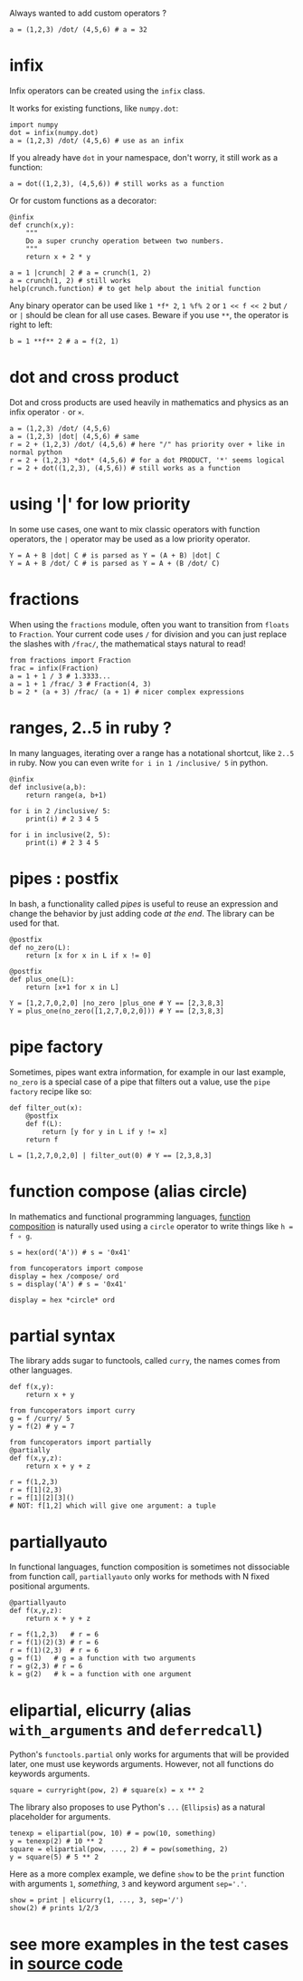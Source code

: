 Always wanted to add custom operators ?

    a = (1,2,3) /dot/ (4,5,6) # a = 32

# infix

Infix operators can be created using the `infix` class.

It works for existing functions, like `numpy.dot`:

    import numpy
    dot = infix(numpy.dot)
    a = (1,2,3) /dot/ (4,5,6) # use as an infix

If you already have `dot` in your namespace, don't worry, it still work as a function:

    a = dot((1,2,3), (4,5,6)) # still works as a function

Or for custom functions as a decorator:

    @infix
    def crunch(x,y):
        """
        Do a super crunchy operation between two numbers.
        """
        return x + 2 * y

    a = 1 |crunch| 2 # a = crunch(1, 2)
    a = crunch(1, 2) # still works
    help(crunch.function) # to get help about the initial function

Any binary operator can be used like `1 *f* 2`, `1 %f% 2` or `1 << f << 2` but `/` or `|` should be clean for all use cases.
Beware if you use `**`, the operator is right to left:
    
    b = 1 **f** 2 # a = f(2, 1)

# dot and cross product

Dot and cross products are used heavily in mathematics and physics as an infix operator `·` or `×`.

    a = (1,2,3) /dot/ (4,5,6)
    a = (1,2,3) |dot| (4,5,6) # same 
    r = 2 + (1,2,3) /dot/ (4,5,6) # here "/" has priority over + like in normal python
    r = 2 + (1,2,3) *dot* (4,5,6) # for a dot PRODUCT, '*' seems logical
    r = 2 + dot((1,2,3), (4,5,6)) # still works as a function

# using '|' for low priority

In some use cases, one want to mix classic operators with function operators,
the `|` operator may be used as a low priority operator.

    Y = A + B |dot| C # is parsed as Y = (A + B) |dot| C
    Y = A + B /dot/ C # is parsed as Y = A + (B /dot/ C)

# fractions

When using the `fractions` module, often you want to transition from `floats` to `Fraction`.
Your current code uses `/` for division and you can just replace the slashes with `/frac/`, the mathematical stays natural to read!

    from fractions import Fraction
    frac = infix(Fraction)
    a = 1 + 1 / 3 # 1.3333...
    a = 1 + 1 /frac/ 3 # Fraction(4, 3)
    b = 2 * (a + 3) /frac/ (a + 1) # nicer complex expressions

# ranges, 2..5 in ruby ?

In many languages, iterating over a range has a notational shortcut, like `2..5` in ruby.
Now you can even write `for i in 1 /inclusive/ 5` in python.

    @infix
    def inclusive(a,b):
        return range(a, b+1)

    for i in 2 /inclusive/ 5:
        print(i) # 2 3 4 5

    for i in inclusive(2, 5):
        print(i) # 2 3 4 5

# pipes : postfix

In bash, a functionality called _pipes_ is useful to reuse an expression and change the behavior by just adding code _at the end_.
The library can be used for that.

    @postfix
    def no_zero(L):
        return [x for x in L if x != 0]

    @postfix
    def plus_one(L):
        return [x+1 for x in L]

    Y = [1,2,7,0,2,0] |no_zero |plus_one # Y == [2,3,8,3]
    Y = plus_one(no_zero([1,2,7,0,2,0])) # Y == [2,3,8,3]

# pipe factory

Sometimes, pipes want extra information, for example in our last example, `no_zero` is a special case of a pipe that filters out a value,
use the `pipe factory` recipe like so:

    def filter_out(x):
        @postfix
        def f(L):
            return [y for y in L if y != x]
        return f

    L = [1,2,7,0,2,0] | filter_out(0) # Y == [2,3,8,3]

# function compose (alias circle)

In mathematics and functional programming languages, [function composition](https://en.wikipedia.org/wiki/Function_composition) is naturally used using a `circle` operator to write things like `h = f ∘ g`.

    s = hex(ord('A')) # s = '0x41'

    from funcoperators import compose
    display = hex /compose/ ord
    s = display('A') # s = '0x41'

    display = hex *circle* ord 

# partial syntax

The library adds sugar to functools, called `curry`, the names comes from other languages.

    def f(x,y):
        return x + y
    
    from funcoperators import curry
    g = f /curry/ 5
    y = f(2) # y = 7

    from funcoperators import partially
    @partially
    def f(x,y,z):
        return x + y + z

    r = f(1,2,3)
    r = f[1](2,3)
    r = f[1][2][3]()
    # NOT: f[1,2] which will give one argument: a tuple

# partiallyauto

In functional languages, function composition is sometimes not dissociable from function call,
`partiallyauto` only works for methods with N fixed positional arguments.

    @partiallyauto
    def f(x,y,z):
        return x + y + z

    r = f(1,2,3)   # r = 6
    r = f(1)(2)(3) # r = 6
    r = f(1)(2,3)  # r = 6
    g = f(1)   # g = a function with two arguments 
    r = g(2,3) # r = 6
    k = g(2)   # k = a function with one argument

# elipartial, elicurry (alias `with_arguments` and `deferredcall`)
    
Python's `functools.partial` only works for arguments that will be provided later, one must use keywords arguments.
However, not all functions do keywords arguments.

    square = curryright(pow, 2) # square(x) = x ** 2

The library also proposes to use Python's `...` (`Ellipsis`) as a natural placeholder for arguments.
    
    tenexp = elipartial(pow, 10) # = pow(10, something)
    y = tenexp(2) # 10 ** 2
    square = elipartial(pow, ..., 2) # = pow(something, 2)
    y = square(5) # 5 ** 2
    
Here as a more complex example, we define `show` to be the `print` function with arguments `1`, _something_, `3` and keyword argument `sep='.'`.

    show = print | elicurry(1, ..., 3, sep='/')
    show(2) # prints 1/2/3
    
# see more examples in the test cases in [source code](https://github.com/robertvandeneynde/python/blob/master/funcoperators.py)
